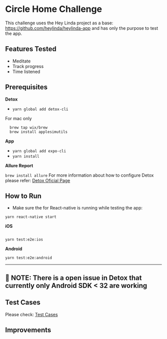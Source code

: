# Circle Home Challenge

This challenge uses the Hey Linda project as a base: https://github.com/heylinda/heylinda-app and has only the purpose to test the app.

## Features Tested

- Meditate
- Track progress
- Time listened

## Prerequisites

**Detox**

- `yarn global add detox-cli`

For mac only

```
  brew tap wix/brew
  brew install applesimutils
```

**App**

- `yarn global add expo-cli`
- `yarn install`

**Allure Report**

`brew install allure`
For more information about how to configure Detox please refer: [Detox Oficial Page](https://wix.github.io/Detox/docs/introduction/getting-started)

## How to Run

- Make sure the for React-native is running while testing the app:

```
yarn react-native start
```

**iOS**

```

yarn test:e2e:ios

```

**Android**

```
yarn test:e2e:android

```

---

## 📝 **NOTE:** There is a open issue in Detox that currently only Android SDK < 32 are working

## Test Cases

Please check: [Test Cases](test-cases/doc.md)

## Improvements
